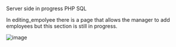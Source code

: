 Server side in progress PHP SQL

In editing_empolyee there is a page that allows the manager to add employees but this section is still in progress. 

![image](https://user-images.githubusercontent.com/114190309/222271610-d9e64249-fce9-433d-86b0-d45f43886c13.png)
